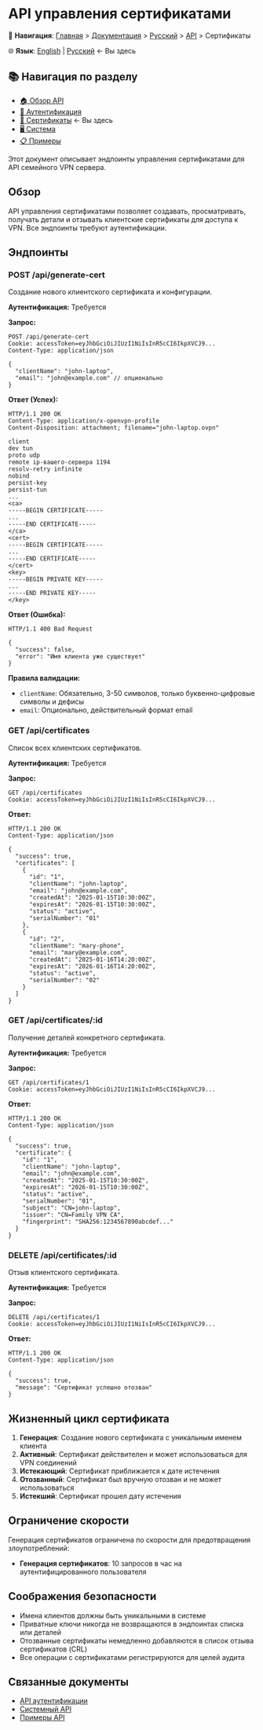 # API управления сертификатами

📍 **Навигация**: [Главная](../../../README.md) > [Документация](../../README.md) > [Русский](../README.md) > [API](README.md) > Сертификаты

🌐 **Язык**: [English](../../en/api/certificates.md) | [Русский](../../ru/api/certificates.md) ← Вы здесь

## 📚 Навигация по разделу

- [🏠 Обзор API](README.md)
- [🔐 Аутентификация](authentication.md)
- [📜 Сертификаты](certificates.md) ← Вы здесь
- [🖥️ Система](system.md)
- [📋 Примеры](examples.md)

Этот документ описывает эндпоинты управления сертификатами для API семейного VPN сервера.

## Обзор

API управления сертификатами позволяет создавать, просматривать, получать детали и отзывать клиентские сертификаты для доступа к VPN. Все эндпоинты требуют аутентификации.

## Эндпоинты

### POST /api/generate-cert

Создание нового клиентского сертификата и конфигурации.

**Аутентификация:** Требуется

**Запрос:**
```http
POST /api/generate-cert
Cookie: accessToken=eyJhbGciOiJIUzI1NiIsInR5cCI6IkpXVCJ9...
Content-Type: application/json

{
  "clientName": "john-laptop",
  "email": "john@example.com" // опционально
}
```

**Ответ (Успех):**
```http
HTTP/1.1 200 OK
Content-Type: application/x-openvpn-profile
Content-Disposition: attachment; filename="john-laptop.ovpn"

client
dev tun
proto udp
remote ip-вашего-сервера 1194
resolv-retry infinite
nobind
persist-key
persist-tun
...
<ca>
-----BEGIN CERTIFICATE-----
...
-----END CERTIFICATE-----
</ca>
<cert>
-----BEGIN CERTIFICATE-----
...
-----END CERTIFICATE-----
</cert>
<key>
-----BEGIN PRIVATE KEY-----
...
-----END PRIVATE KEY-----
</key>
```

**Ответ (Ошибка):**
```http
HTTP/1.1 400 Bad Request

{
  "success": false,
  "error": "Имя клиента уже существует"
}
```

**Правила валидации:**
- `clientName`: Обязательно, 3-50 символов, только буквенно-цифровые символы и дефисы
- `email`: Опционально, действительный формат email

### GET /api/certificates

Список всех клиентских сертификатов.

**Аутентификация:** Требуется

**Запрос:**
```http
GET /api/certificates
Cookie: accessToken=eyJhbGciOiJIUzI1NiIsInR5cCI6IkpXVCJ9...
```

**Ответ:**
```http
HTTP/1.1 200 OK
Content-Type: application/json

{
  "success": true,
  "certificates": [
    {
      "id": "1",
      "clientName": "john-laptop",
      "email": "john@example.com",
      "createdAt": "2025-01-15T10:30:00Z",
      "expiresAt": "2026-01-15T10:30:00Z",
      "status": "active",
      "serialNumber": "01"
    },
    {
      "id": "2",
      "clientName": "mary-phone",
      "email": "mary@example.com",
      "createdAt": "2025-01-16T14:20:00Z",
      "expiresAt": "2026-01-16T14:20:00Z",
      "status": "active",
      "serialNumber": "02"
    }
  ]
}
```

### GET /api/certificates/:id

Получение деталей конкретного сертификата.

**Аутентификация:** Требуется

**Запрос:**
```http
GET /api/certificates/1
Cookie: accessToken=eyJhbGciOiJIUzI1NiIsInR5cCI6IkpXVCJ9...
```

**Ответ:**
```http
HTTP/1.1 200 OK
Content-Type: application/json

{
  "success": true,
  "certificate": {
    "id": "1",
    "clientName": "john-laptop",
    "email": "john@example.com",
    "createdAt": "2025-01-15T10:30:00Z",
    "expiresAt": "2026-01-15T10:30:00Z",
    "status": "active",
    "serialNumber": "01",
    "subject": "CN=john-laptop",
    "issuer": "CN=Family VPN CA",
    "fingerprint": "SHA256:1234567890abcdef..."
  }
}
```

### DELETE /api/certificates/:id

Отзыв клиентского сертификата.

**Аутентификация:** Требуется

**Запрос:**
```http
DELETE /api/certificates/1
Cookie: accessToken=eyJhbGciOiJIUzI1NiIsInR5cCI6IkpXVCJ9...
```

**Ответ:**
```http
HTTP/1.1 200 OK
Content-Type: application/json

{
  "success": true,
  "message": "Сертификат успешно отозван"
}
```

## Жизненный цикл сертификата

1. **Генерация**: Создание нового сертификата с уникальным именем клиента
2. **Активный**: Сертификат действителен и может использоваться для VPN соединений
3. **Истекающий**: Сертификат приближается к дате истечения
4. **Отозванный**: Сертификат был вручную отозван и не может использоваться
5. **Истекший**: Сертификат прошел дату истечения

## Ограничение скорости

Генерация сертификатов ограничена по скорости для предотвращения злоупотреблений:
- **Генерация сертификатов**: 10 запросов в час на аутентифицированного пользователя

## Соображения безопасности

- Имена клиентов должны быть уникальными в системе
- Приватные ключи никогда не возвращаются в эндпоинтах списка или деталей
- Отозванные сертификаты немедленно добавляются в список отзыва сертификатов (CRL)
- Все операции с сертификатами регистрируются для целей аудита

## Связанные документы

- [API аутентификации](authentication.md)
- [Системный API](system.md)
- [Примеры API](examples.md)
